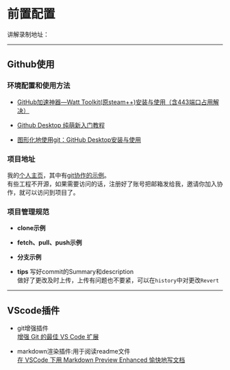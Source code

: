 # 前置配置

讲解录制地址：

---
## Github使用 

### 环境配置和使用方法
- [GitHub加速神器—Watt Toolkit(原steam++)安装与使用（含443端口占用解决）](https://blog.csdn.net/AI_dataloads/article/details/134406009)

- [Github Desktop 纯萌新入门教程](https://zhuanlan.zhihu.com/p/419092209)

- [图形化地使用git：GitHub Desktop安装与使用](https://zhuanlan.zhihu.com/p/666417763)

### 项目地址
我的[个人主页](https://github.com/YuchiZuo)，其中有[git协作的示例](https://github.com/YuchiZuo/git-demo)。  
有些工程不开源，如果需要访问的话，注册好了账号把邮箱发给我，邀请你加入协作，就可以访问到项目了。

### 项目管理规范
- **clone示例**

- **fetch、pull、push示例**

- **分支示例**

- **tips**
写好commit的Summary和description  
做好了更改及时上传，上传有问题也不要紧，可以在`history`中对更改`Revert`

---

## VScode插件
- git增强插件  
[增强 Git 的最佳 VS Code 扩展](https://www.zhihu.com/tardis/zm/art/438758692?source_id=1005)

- markdown渲染插件:用于阅读readme文件  
[在 VSCode 下用 Markdown Preview Enhanced 愉快地写文档](https://zhuanlan.zhihu.com/p/56699805)